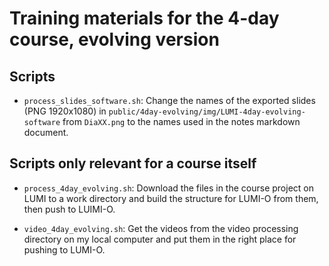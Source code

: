# Training materials for the 4-day course, evolving version

## Scripts

-   `process_slides_software.sh`: Change the names of the exported slides (PNG 1920x1080) 
    in `public/4day-evolving/img/LUMI-4day-evolving-software` from `DiaXX.png` to the names
    used in the notes markdown document.

## Scripts only relevant for a course itself

-   `process_4day_evolving.sh`: Download the files in the course project on LUMI to a work
    directory and build the structure for LUMI-O from them, then push to LUIMI-O.

-   `video_4day_evolving.sh`: Get the videos from the video processing directory on my local
    computer and put them in the right place for pushing to LUMI-O.
